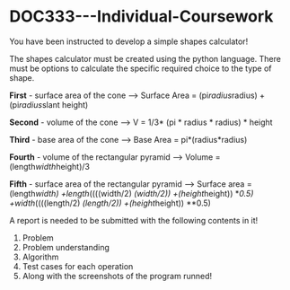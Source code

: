 # DOC333---Individual-Coursework
You have been instructed to develop a simple shapes calculator!

The shapes calculator must be created using the python language. There must be options to calculate the specific required choice to the type of shape. 

**First** - surface area of the cone --> Surface Area = (pi*radius*radius) + (pi*radius*slant height)

**Second** - volume of the cone --> V = 1/3* (pi * radius * radius) * height

**Third** - base area of the cone --> Base Area = pi*(radius*radius)

**Fourth** - volume of the rectangular pyramid --> Volume = (length*width*height)/3

**Fifth** - surface area of the rectangular pyramid --> Surface area = (length*width) +length*((((width/2) *(width/2)) +(height*height)) **0.5) +width*((((length/2) *(length/2)) +(height*height)) **0.5)

A report is needed to be submitted with the following contents in it!

1. Problem
2. Problem understanding
3. Algorithm
4. Test cases for each operation
5. Along with the screenshots of the program runned!
